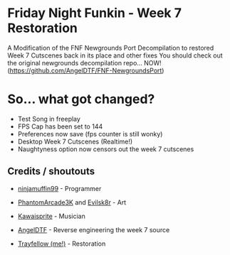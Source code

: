 # Friday Night Funkin - Week 7 Restoration

A Modification of the FNF Newgrounds Port Decompilation to restored Week 7 Cutscenes back in its place and other fixes
You should check out the original newgrounds decompilation repo... NOW!
(https://github.com/AngelDTF/FNF-NewgroundsPort)

# So... what got changed?

- Test Song in freeplay
- FPS Cap has been set to 144
- Preferences now save (fps counter is still wonky)
- Desktop Week 7 Cutscenes (Realtime!)
- Naughtyness option now censors out the week 7 cutscenes

## Credits / shoutouts

- [ninjamuffin99](https://twitter.com/ninja_muffin99) - Programmer
- [PhantomArcade3K](https://twitter.com/phantomarcade3k) and [Evilsk8r](https://twitter.com/evilsk8r) - Art
- [Kawaisprite](https://twitter.com/kawaisprite) - Musician

- [AngelDTF](https://github.com/AngelDTF) - Reverse engineering the week 7 source
- [Trayfellow (me!)](https://github.com/trayfellow) - Restoration
